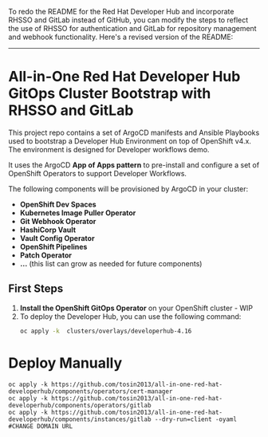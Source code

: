 To redo the README for the Red Hat Developer Hub and incorporate RHSSO and GitLab instead of GitHub, you can modify the steps to reflect the use of RHSSO for authentication and GitLab for repository management and webhook functionality. Here's a revised version of the README:

---

# All-in-One Red Hat Developer Hub GitOps Cluster Bootstrap with RHSSO and GitLab

This project repo contains a set of ArgoCD manifests and Ansible Playbooks used to bootstrap a Developer Hub Environment on top of OpenShift v4.x. The environment is designed for Developer workflows demo.

It uses the ArgoCD **App of Apps pattern** to pre-install and configure a set of OpenShift Operators to support Developer Workflows.

The following components will be provisioned by ArgoCD in your cluster:
 * **OpenShift Dev Spaces**
 * **Kubernetes Image Puller Operator**
 * **Git Webhook Operator**
 * **HashiCorp Vault**
 * **Vault Config Operator**
 * **OpenShift Pipelines**
 * **Patch Operator**
 * **...** (this list can grow as needed for future components)

## First Steps

1. **Install the OpenShift GitOps Operator** on your OpenShift cluster - WIP
2. To deploy the Developer Hub, you can use the following command:
   ```bash
   oc apply -k  clusters/overlays/developerhub-4.16
   ```

# Deploy Manually 
```
oc apply -k https://github.com/tosin2013/all-in-one-red-hat-developerhub/components/operators/cert-manager
oc apply -k https://github.com/tosin2013/all-in-one-red-hat-developerhub/components/operators/gitlab
oc apply -k https://github.com/tosin2013/all-in-one-red-hat-developerhub/components/instances/gitlab --dry-run=client -oyaml #CHANGE DOMAIN URL
```



